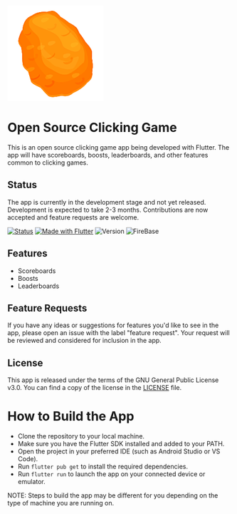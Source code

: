 <img src='assets/nugget.png'>


# Open Source Clicking Game

This is an open source clicking game app being developed with Flutter. The app will have scoreboards, boosts, leaderboards, and other features common to clicking games.

## Status

The app is currently in the development stage and not yet released. Development is expected to take 2-3 months. Contributions are now accepted and feature requests are welcome.

[![Status](https://img.shields.io/badge/Status-Under_Development-orange?style=for-the-badge)](https://shields.io/)
[![Made with Flutter](https://img.shields.io/badge/Made_with-Flutter-blue?style=for-the-badge&logo=flutter)](https://flutter.dev/)
![Version](https://img.shields.io/badge/Version-0.2.1_(unreleased)-blue?style=for-the-badge&)
![FireBase](https://img.shields.io/badge/Backend-Firebase-red?style=for-the-badge&logo=firebase)

## Features

- Scoreboards
- Boosts
- Leaderboards

## Feature Requests

If you have any ideas or suggestions for features you'd like to see in the app, please open an issue with the label "feature request". Your request will be reviewed and considered for inclusion in the app.

## License

This app is released under the terms of the GNU General Public License v3.0. You can find a copy of the license in the [LICENSE](LICENSE) file.

# How to Build the App


- Clone the repository to your local machine.
- Make sure you have the Flutter SDK installed and added to your PATH.
- Open the project in your preferred IDE (such as Android Studio or VS Code).
- Run ``flutter pub get`` to install the required dependencies.
- Run ``flutter run`` to launch the app on your connected device or emulator.

NOTE: Steps to build the app may be different for you depending on the type of machine you are running on.



